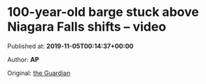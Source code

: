 
# 100-year-old barge stuck above Niagara Falls shifts – video

Published at: **2019-11-05T00:14:37+00:00**

Author: **AP**

Original: [the Guardian](https://www.theguardian.com/world/video/2019/nov/05/100-year-old-barge-stuck-above-niagara-falls-shifts-video)


